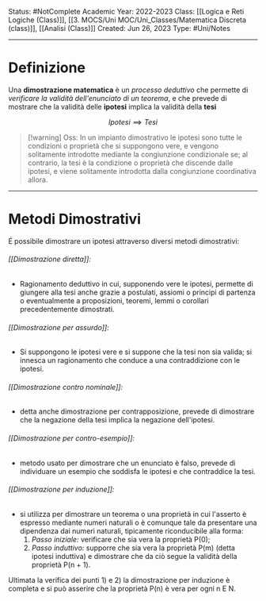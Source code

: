 Status: #NotComplete
Academic Year: 2022-2023
Class: [[Logica e Reti Logiche (Class)]], [[3. MOCS/Uni MOC/Uni_Classes/Matematica Discreta (class)]], [[Analisi (Class)]]
Created: Jun 26, 2023
Type: #Uni/Notes

---
# Definizione 
Una **dimostrazione matematica** è un *processo deduttivo* che permette di *verificare la validità dell'enunciato di un teorema*, e che prevede di mostrare che la validità delle **ipotesi** implica la validità della **tesi**

$$ Ipotesi \implies Tesi $$

>[!warning] Oss:
>In un impianto dimostrativo le ipotesi sono tutte le condizioni o proprietà che si suppongono vere, e vengono solitamente introdotte mediante la congiunzione condizionale se; al contrario, la tesi è la condizione o proprietà che discende dalle ipotesi, e viene solitamente introdotta dalla congiunzione coordinativa allora.

---
# Metodi Dimostrativi

É possibile dimostrare un ipotesi attraverso diversi metodi dimostrativi:

###### [[Dimostrazione diretta]]: 
- Ragionamento deduttivo in cui, supponendo vere le ipotesi, permette di giungere alla tesi anche grazie a postulati, assiomi o principi di partenza o eventualmente a proposizioni, teoremi, lemmi o corollari precedentemente dimostrati.

###### [[Dimostrazione per assurdo]]:
- Si suppongono le ipotesi vere e si suppone che la tesi non sia valida; si innesca un ragionamento che conduce a una contraddizione con le ipotesi.

###### [[Dimostrazione contro nominale]]:
- detta anche dimostrazione per contrapposizione, prevede di dimostrare che la negazione della tesi implica la negazione dell'ipotesi.

###### [[Dimostrazione per contro-esempio]]:
- metodo usato per dimostrare che un enunciato è falso, prevede di individuare un esempio che soddisfa le ipotesi e che contraddice la tesi.

###### [[Dimostrazione per induzione]]:
- si utilizza per dimostrare un teorema o una proprietà in cui l'asserto è espresso mediante numeri naturali o è comunque tale da presentare una dipendenza dai numeri naturali, tipicamente riconducibile alla forma:
	1. *Passo iniziale:* verificare che sia vera la proprietà P(0);
	2. *Passo induttivo:* supporre che sia vera la proprietà P(m) (detta ipotesi induttiva) e dimostrare che da ciò segue la validità della proprietà P(n + 1).

Ultimata la verifica dei punti 1) e 2) la dimostrazione per induzione è completa e si può asserire che la proprietà P(n) è vera per ogni n E N.